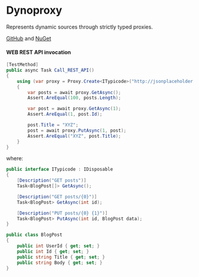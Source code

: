 # Dynoproxy
Represents dynamic sources through strictly typed proxies.

[GitHub](https://github.com/dmitrynogin/dynoproxy) and [NuGet](https://www.nuget.org/packages/Dynoproxy)

#### WEB REST API invocation

```csharp
[TestMethod]
public async Task Call_REST_API()
{
    using (var proxy = Proxy.Create<ITypicode>("http://jsonplaceholder.typicode.com"))
    {
        var posts = await proxy.GetAsync();
        Assert.AreEqual(100, posts.Length);

        var post = await proxy.GetAsync(1);
        Assert.AreEqual(1, post.Id);

        post.Title = "XYZ";
        post = await proxy.PutAsync(1, post);
        Assert.AreEqual("XYZ", post.Title);
    }
}
```

where:

```csharp
public interface ITypicode : IDisposable
{
    [Description("GET posts")]
    Task<BlogPost[]> GetAsync();

    [Description("GET posts/{0}")]
    Task<BlogPost> GetAsync(int id);

    [Description("PUT posts/{0} {1}")]
    Task<BlogPost> PutAsync(int id, BlogPost data);
}

public class BlogPost
{
    public int UserId { get; set; }
    public int Id { get; set; }
    public string Title { get; set; }
    public string Body { get; set; }
}
```
